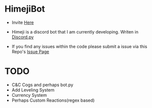 # HimejiBot

- Invite [Here](https://discordapp.com/oauth2/authorize?&client_id=784474257832804372&scope=bot&permissions=8)

- Himeji is a discord bot that I am currently developing. Writen in [Discord.py](https://discordpy.readthedocs.io/en/latest/#)

- If you find any issues within the code please submit a issue via this Repo's [Issue Page](https://github.com/Yat-o/HimejiBot/issues)

# TODO
- C&C Cogs and perhaps bot.py
- Add Leveling System
- Currency System
- Perhaps Custom Reactions(regex based)

